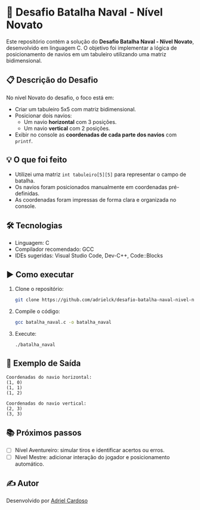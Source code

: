 # 🚢 Desafio Batalha Naval - Nível Novato

Este repositório contém a solução do **Desafio Batalha Naval - Nível Novato**, desenvolvido em linguagem C. O objetivo foi implementar a lógica de posicionamento de navios em um tabuleiro utilizando uma matriz bidimensional.

## 📋 Descrição do Desafio

No nível Novato do desafio, o foco está em:
- Criar um tabuleiro 5x5 com matriz bidimensional.
- Posicionar dois navios:
  - Um navio **horizontal** com 3 posições.
  - Um navio **vertical** com 2 posições.
- Exibir no console as **coordenadas de cada parte dos navios** com `printf`.

## 💡 O que foi feito

- Utilizei uma matriz `int tabuleiro[5][5]` para representar o campo de batalha.
- Os navios foram posicionados manualmente em coordenadas pré-definidas.
- As coordenadas foram impressas de forma clara e organizada no console.

## 🛠️ Tecnologias

- Linguagem: C
- Compilador recomendado: GCC
- IDEs sugeridas: Visual Studio Code, Dev-C++, Code::Blocks

## ▶️ Como executar

1. Clone o repositório:
   ```bash
   git clone https://github.com/adrielck/desafio-batalha-naval-nivel-novato.git
   ```

2. Compile o código:
   ```bash
   gcc batalha_naval.c -o batalha_naval
   ```

3. Execute:
   ```bash
   ./batalha_naval
   ```

## 📌 Exemplo de Saída

```
Coordenadas do navio horizontal:
(1, 0)
(1, 1)
(1, 2)

Coordenadas do navio vertical:
(2, 3)
(3, 3)
```

## 📚 Próximos passos

- [ ] Nível Aventureiro: simular tiros e identificar acertos ou erros.
- [ ] Nível Mestre: adicionar interação do jogador e posicionamento automático.

## ✍️ Autor

Desenvolvido por [Adriel Cardoso](https://github.com/adrielck)
